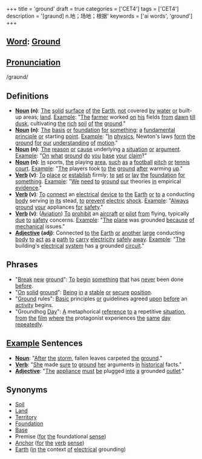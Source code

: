 +++
title = 'ground'
draft = true
categories = ['CET4']
tags = ['CET4']
description = '[graund] n.地；场地；根据'
keywords = ['ai words', 'ground']
+++

## [Word](/en/post/word/): [Ground](/en/post/ground/)

## [Pronunciation](/en/post/pronunciation/)
/ɡraʊnd/

## Definitions
- **[Noun](/en/post/noun/) (n)**: [The](/en/post/the/) [solid](/en/post/solid/) [surface](/en/post/surface/) [of](/en/post/of/) [the](/en/post/the/) [Earth](/en/post/earth/), [not](/en/post/not/) covered [by](/en/post/by/) [water](/en/post/water/) [or](/en/post/or/) built-up areas; [land](/en/post/land/). [Example](/en/post/example/): "[The](/en/post/the/) [farmer](/en/post/farmer/) worked [on](/en/post/on/) [his](/en/post/his/) fields [from](/en/post/from/) [dawn](/en/post/dawn/) [till](/en/post/till/) [dusk](/en/post/dusk/), cultivating [the](/en/post/the/) [rich](/en/post/rich/) [soil](/en/post/soil/) [of](/en/post/of/) [the](/en/post/the/) [ground](/en/post/ground/)."
- **[Noun](/en/post/noun/) (n)**: [The](/en/post/the/) [basis](/en/post/basis/) [or](/en/post/or/) [foundation](/en/post/foundation/) [for](/en/post/for/) [something](/en/post/something/); [a](/en/post/a/) [fundamental](/en/post/fundamental/) [principle](/en/post/principle/) [or](/en/post/or/) starting [point](/en/post/point/). [Example](/en/post/example/): "[In](/en/post/in/) [physics](/en/post/physics/), Newton's laws [form](/en/post/form/) [the](/en/post/the/) [ground](/en/post/ground/) [for](/en/post/for/) [our](/en/post/our/) [understanding](/en/post/understanding/) [of](/en/post/of/) [motion](/en/post/motion/)."
- **[Noun](/en/post/noun/) (n)**: [The](/en/post/the/) [reason](/en/post/reason/) [or](/en/post/or/) [cause](/en/post/cause/) underlying [a](/en/post/a/) [situation](/en/post/situation/) [or](/en/post/or/) [argument](/en/post/argument/). [Example](/en/post/example/): "[On](/en/post/on/) [what](/en/post/what/) [ground](/en/post/ground/) [do](/en/post/do/) [you](/en/post/you/) [base](/en/post/base/) [your](/en/post/your/) [claim](/en/post/claim/)?"
- **[Noun](/en/post/noun/) (n)**: [In](/en/post/in/) sports, [the](/en/post/the/) playing [area](/en/post/area/), [such](/en/post/such/) [as](/en/post/as/) [a](/en/post/a/) [football](/en/post/football/) [pitch](/en/post/pitch/) [or](/en/post/or/) [tennis](/en/post/tennis/) [court](/en/post/court/). [Example](/en/post/example/): "[The](/en/post/the/) players took [to](/en/post/to/) [the](/en/post/the/) [ground](/en/post/ground/) [after](/en/post/after/) warming [up](/en/post/up/)."
- **[Verb](/en/post/verb/) (v)**: [To](/en/post/to/) [place](/en/post/place/) [or](/en/post/or/) [establish](/en/post/establish/) firmly; [to](/en/post/to/) [set](/en/post/set/) [or](/en/post/or/) [lay](/en/post/lay/) [the](/en/post/the/) [foundation](/en/post/foundation/) [for](/en/post/for/) [something](/en/post/something/). [Example](/en/post/example/): "[We](/en/post/we/) [need](/en/post/need/) [to](/en/post/to/) [ground](/en/post/ground/) [our](/en/post/our/) theories [in](/en/post/in/) empirical [evidence](/en/post/evidence/)."
- **[Verb](/en/post/verb/) (v)**: [To](/en/post/to/) [connect](/en/post/connect/) an [electrical](/en/post/electrical/) [device](/en/post/device/) [to](/en/post/to/) [the](/en/post/the/) [Earth](/en/post/earth/) [or](/en/post/or/) [to](/en/post/to/) [a](/en/post/a/) conducting [body](/en/post/body/) serving [in](/en/post/in/) [its](/en/post/its/) stead, [to](/en/post/to/) [prevent](/en/post/prevent/) [electric](/en/post/electric/) [shock](/en/post/shock/). [Example](/en/post/example/): "[Always](/en/post/always/) [ground](/en/post/ground/) [your](/en/post/your/) appliances [for](/en/post/for/) [safety](/en/post/safety/)."
- **[Verb](/en/post/verb/) (v)**: ([Aviation](/en/post/aviation/)) [To](/en/post/to/) [prohibit](/en/post/prohibit/) an [aircraft](/en/post/aircraft/) [or](/en/post/or/) [pilot](/en/post/pilot/) [from](/en/post/from/) flying, typically [due](/en/post/due/) [to](/en/post/to/) [safety](/en/post/safety/) concerns. [Example](/en/post/example/): "[The](/en/post/the/) [plane](/en/post/plane/) was grounded [because](/en/post/because/) [of](/en/post/of/) [mechanical](/en/post/mechanical/) issues."
- **[Adjective](/en/post/adjective/) (adj)**: Connected [to](/en/post/to/) [the](/en/post/the/) [Earth](/en/post/earth/) [or](/en/post/or/) [another](/en/post/another/) [large](/en/post/large/) conducting [body](/en/post/body/) [to](/en/post/to/) [act](/en/post/act/) [as](/en/post/as/) [a](/en/post/a/) [path](/en/post/path/) [to](/en/post/to/) [carry](/en/post/carry/) [electricity](/en/post/electricity/) [safely](/en/post/safely/) [away](/en/post/away/). [Example](/en/post/example/): "[The](/en/post/the/) building's [electrical](/en/post/electrical/) [system](/en/post/system/) has [a](/en/post/a/) grounded [circuit](/en/post/circuit/)."

## Phrases
- "[Break](/en/post/break/) [new](/en/post/new/) [ground](/en/post/ground/)": [To](/en/post/to/) [begin](/en/post/begin/) [something](/en/post/something/) [that](/en/post/that/) has [never](/en/post/never/) been done [before](/en/post/before/).
- "[On](/en/post/on/) [solid](/en/post/solid/) [ground](/en/post/ground/)": [Being](/en/post/being/) [in](/en/post/in/) [a](/en/post/a/) [stable](/en/post/stable/) [or](/en/post/or/) [secure](/en/post/secure/) [position](/en/post/position/).
- "[Ground](/en/post/ground/) rules": [Basic](/en/post/basic/) principles [or](/en/post/or/) guidelines agreed [upon](/en/post/upon/) [before](/en/post/before/) an [activity](/en/post/activity/) begins.
- "Groundhog [Day](/en/post/day/)": [A](/en/post/a/) metaphorical [reference](/en/post/reference/) [to](/en/post/to/) [a](/en/post/a/) repetitive [situation](/en/post/situation/), [from](/en/post/from/) [the](/en/post/the/) [film](/en/post/film/) [where](/en/post/where/) [the](/en/post/the/) protagonist experiences [the](/en/post/the/) [same](/en/post/same/) [day](/en/post/day/) [repeatedly](/en/post/repeatedly/).

## [Example](/en/post/example/) Sentences
- **[Noun](/en/post/noun/)**: "[After](/en/post/after/) [the](/en/post/the/) [storm](/en/post/storm/), fallen leaves carpeted [the](/en/post/the/) [ground](/en/post/ground/)."
- **[Verb](/en/post/verb/)**: "[She](/en/post/she/) made [sure](/en/post/sure/) [to](/en/post/to/) [ground](/en/post/ground/) [her](/en/post/her/) arguments [in](/en/post/in/) [historical](/en/post/historical/) facts."
- **[Adjective](/en/post/adjective/)**: "[The](/en/post/the/) [appliance](/en/post/appliance/) [must](/en/post/must/) [be](/en/post/be/) plugged [into](/en/post/into/) [a](/en/post/a/) grounded [outlet](/en/post/outlet/)."

## Synonyms
- [Soil](/en/post/soil/)
- [Land](/en/post/land/)
- [Territory](/en/post/territory/)
- [Foundation](/en/post/foundation/)
- [Base](/en/post/base/)
- Premise ([for](/en/post/for/) [the](/en/post/the/) foundational [sense](/en/post/sense/))
- [Anchor](/en/post/anchor/) ([for](/en/post/for/) [the](/en/post/the/) [verb](/en/post/verb/) [sense](/en/post/sense/))
- [Earth](/en/post/earth/) ([in](/en/post/in/) [the](/en/post/the/) context [of](/en/post/of/) [electrical](/en/post/electrical/) grounding)

